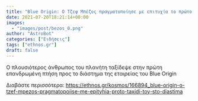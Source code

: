 ```yaml
---
title: "Blue Origin: Ο Τζεφ Μπέζος πραγματοποίησε με επιτυχία το πρώτο ταξίδι του στο διάστημα"
date: 2021-07-20T18:21:14+00:00
images:
  - "images/post/bezos_0.png"
author: "AstroBot"
categories: ["Ειδήσεις"]
tags: ["ethnos.gr"]
draft: false
---
```


O πλουσιότερος άνθρωπος του πλανήτη ταξίδεψε στην πρώτη επανδρωμένη πτήση προς το διάστημα της εταιρείας του Blue Origin

Διαβάστε περισσότερα: https://ethnos.gr/kosmos/166894_blue-origin-o-tzef-mpezos-pragmatopoiise-me-epityhia-proto-taxidi-toy-sto-diastima
